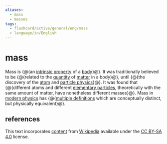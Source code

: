 ```yaml
---
aliases:
  - mass
  - masses
tags:
  - flashcard/active/general/eng/mass
  - language/in/English
---
```


# mass

Mass is {@{an [intrinsic property](intrinsic%20and%20extrinsic%20properties.md) of a [body](physical%20object.md)}@}. It was traditionally believed to be {@{related to the [quantity](physical%20quantity.md) of [matter](matter.md) in a body}@}, until {@{the discovery of the [atom](atom.md) and [particle physics](particle%20physics.md)}@}. It was found that {@{different atoms and different [elementary particles](elementary%20particle.md), theoretically with the same amount of matter, have nonetheless different masses}@}. Mass in [modern physics](modern%20physics.md) has {@{[multiple definitions](mass%20in%20special%20relativity.md) which are conceptually distinct, but physically equivalent}@}. <!--SR:!2028-08-02,1147,350!2026-03-23,405,290!2029-01-02,1266,350!2026-02-28,442,310!2028-08-06,1152,350-->

## references

This text incorporates [content](https://en.wikipedia.org/wiki/mass) from [Wikipedia](Wikipedia.md) available under the [CC BY-SA 4.0](https://creativecommons.org/licenses/by-sa/4.0/) license.
